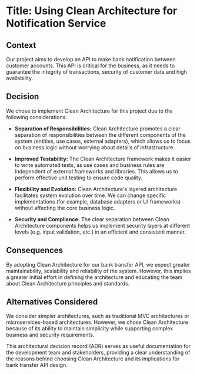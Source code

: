 # Title: Using Clean Architecture for Notification Service

## Context
Our project aims to develop an API to make bank notification between customer accounts. This API is critical for the business, as it needs to guarantee the integrity of transactions, security of customer data and high availability.

## Decision
We chose to implement Clean Architecture for this project due to the following considerations:

- **Separation of Responsibilities:** Clean Architecture promotes a clear separation of responsibilities between the different components of the system (entities, use cases, external adapters), which allows us to focus on business logic without worrying about details of infrastructure.

- **Improved Testability:** The Clean Architecture framework makes it easier to write automated tests, as use cases and business rules are independent of external frameworks and libraries. This allows us to perform effective unit testing to ensure code quality.

- **Flexibility and Evolution:** Clean Architecture's layered architecture facilitates system evolution over time. We can change specific implementations (for example, database adapters or UI frameworks) without affecting the core business logic.

- **Security and Compliance:** The clear separation between Clean Architecture components helps us implement security layers at different levels (e.g. input validation, etc.) in an efficient and consistent manner.

## Consequences
By adopting Clean Architecture for our bank transfer API, we expect greater maintainability, scalability and reliability of the system. However, this implies a greater initial effort in defining the architecture and educating the team about Clean Architecture principles and standards.

## Alternatives Considered
We consider simpler architectures, such as traditional MVC architectures or microservices-based architectures. However, we chose Clean Architecture because of its ability to maintain simplicity while supporting complex business and security requirements.

This architectural decision record (ADR) serves as useful documentation for the development team and stakeholders, providing a clear understanding of the reasons behind choosing Clean Architecture and its implications for bank transfer API design.
